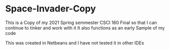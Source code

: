 # Space-Invader-Copy
This is a Copy of my 2021 Spring semmester CSCI 160 Final so that I can continue to tinker and work with it
It also functions as an early Sample of my code

This was created in Netbeans and I have not tested it in other IDEs
